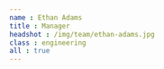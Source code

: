 ```yaml
---
name : Ethan Adams
title : Manager
headshot : /img/team/ethan-adams.jpg
class : engineering
all : true
---
```

